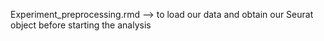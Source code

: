 Experiment_preprocessing.rmd -->
to load our data and obtain our Seurat object before starting the analysis
